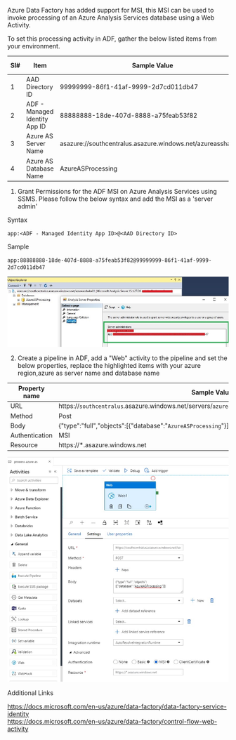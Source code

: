 Azure Data Factory has added support for MSI, this MSI can be used to invoke processing of an Azure Analysis Services database using a Web Activity.

To set this processing activity in ADF, gather the below listed items from your environment.



Sl#|Item | Sample Value | How to get it
------|-----|--------------|-------------
1|AAD Directory ID |99999999-86f1-41af-9999-2d7cd011db47| [Screenshot 1](/step1_getdirectory%20id.jpg)   |
2|ADF - Managed Identity App ID |88888888-18de-407d-8888-a75feab53f82|[Screenshot 2](/step2_get%20managedidentityappid.jpg)
3|Azure AS Server Name|asazure://southcentralus.asazure.windows.net/azureasshaka01|Azure Portal/SSMS
4|Azure AS Database Name|AzureASProcessing| Azure Portal/SSMS
  
    
      
  
  1. Grant Permissions for the ADF MSI on Azure Analysis Services using SSMS.  Please follow the below syntax and add the MSI as a 'server admin'
  
  Syntax 
  ```
  app:<ADF - Managed Identity App ID>@<AAD Directory ID>
  ```
  
  Sample
  ```
  app:88888888-18de-407d-8888-a75feab53f82@99999999-86f1-41af-9999-2d7cd011db47
  ```
  ![SSMS Screenshot](/step3_addmsitoazureasfromssms.jpg)
  
  2. Create a pipeline in ADF, add a "Web" activity to the pipeline and set the below properties, replace the highlighted items with your azure region,azure as server name and database name
  
  Property name | Sample Value
  ------|----------
  URL | https://`southcentralus`.asazure.windows.net/servers/`azureasshaka01`/models/`AzureASProcessing`/refreshes
  Method|Post
  Body|{"type":"full","objects":[{"database":"`AzureASProcessing`"}]}
  Authentication| MSI
  Resource|https://*.asazure.windows.net
  
  ![ADF Screenshot](/step4_addwebtaskinadf.jpg)


Additional Links  
  
  
https://docs.microsoft.com/en-us/azure/data-factory/data-factory-service-identity  
https://docs.microsoft.com/en-us/azure/data-factory/control-flow-web-activity

